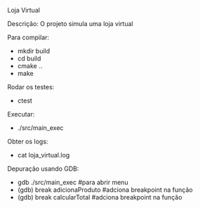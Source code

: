 Loja Virtual

Descrição:
O projeto simula uma loja virtual

Para compilar: 
- mkdir build
- cd build
- cmake ..
- make

Rodar os testes:
- ctest

Executar:
- ./src/main_exec

Obter os logs:
- cat loja_virtual.log

Depuração usando GDB:
- gdb ./src/main_exec #para abrir menu
- (gdb) break adicionaProduto #adciona breakpoint na função
- (gdb) break calcularTotal #adciona breakpoint na função

